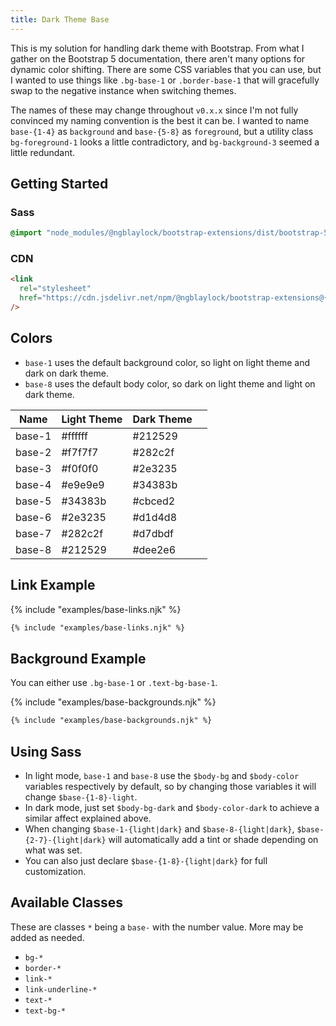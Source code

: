 ```yaml
---
title: Dark Theme Base
---
```


This is my solution for handling dark theme with Bootstrap. From what I gather on the Bootstrap 5 documentation, there aren't many options for dynamic color shifting. There are some CSS variables that you can use, but I wanted to use things like `.bg-base-1` or `.border-base-1` that will gracefully swap to the negative instance when switching themes.

The names of these may change throughout `v0.x.x` since I'm not fully convinced my naming convention is the best it can be. I wanted to name `base-{1-4}` as `background` and `base-{5-8}` as `foreground`, but a utility class `bg-foreground-1` looks a little contradictory, and `bg-background-3` seemed a little redundant.

## Getting Started

### Sass

```scss
@import "node_modules/@ngblaylock/bootstrap-extensions/dist/bootstrap-5/scss/_base-color.scss";
```

### CDN

```html
<link
  rel="stylesheet"
  href="https://cdn.jsdelivr.net/npm/@ngblaylock/bootstrap-extensions@{{pkg.version}}/dist/bootstrap-5/css/base-color.min.css"
/>
```

## Colors

- `base-1` uses the default background color, so light on light theme and dark on dark theme.
- `base-8` uses the default body color, so dark on light theme and light on dark theme.

| Name   | Light Theme | Dark Theme |                                   |
| ------ | ----------- | ---------- | --------------------------------- |
| base-1 | #ffffff     | #212529    | <div class="p-2 bg-base-1"></div> |
| base-2 | #f7f7f7     | #282c2f    | <div class="p-2 bg-base-2"></div> |
| base-3 | #f0f0f0     | #2e3235    | <div class="p-2 bg-base-3"></div> |
| base-4 | #e9e9e9     | #34383b    | <div class="p-2 bg-base-4"></div> |
| base-5 | #34383b     | #cbced2    | <div class="p-2 bg-base-5"></div> |
| base-6 | #2e3235     | #d1d4d8    | <div class="p-2 bg-base-6"></div> |
| base-7 | #282c2f     | #d7dbdf    | <div class="p-2 bg-base-7"></div> |
| base-8 | #212529     | #dee2e6    | <div class="p-2 bg-base-8"></div> |

## Link Example

{% include "examples/base-links.njk" %}

```html
{% include "examples/base-links.njk" %}
```

## Background Example

You can either use `.bg-base-1` or `.text-bg-base-1`.

{% include "examples/base-backgrounds.njk" %}

```html
{% include "examples/base-backgrounds.njk" %}
```

## Using Sass

- In light mode, `base-1` and `base-8` use the `$body-bg` and `$body-color` variables respectively by default, so by changing those variables it will change `$base-{1-8}-light`.
- In dark mode, just set `$body-bg-dark` and `$body-color-dark` to achieve a similar affect explained above.
- When changing `$base-1-{light|dark}` and `$base-8-{light|dark}`, `$base-{2-7}-{light|dark}` will automatically add a tint or shade depending on what was set.
- You can also just declare `$base-{1-8}-{light|dark}` for full customization.

## Available Classes

These are classes `*` being a `base-` with the number value. More may be added as needed.

- `bg-*`
- `border-*`
- `link-*`
- `link-underline-*`
- `text-*`
- `text-bg-*`
